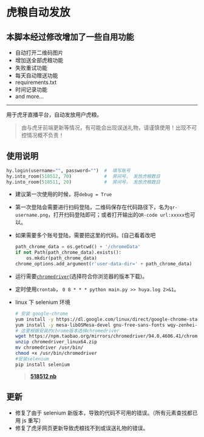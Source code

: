 # 虎粮自动发放

## 本脚本经过修改增加了一些自用功能

-   自动打开二维码图片
-   增加送全部虎粮功能
-   失败重试功能
-   每天自动赠送功能
-   requirements.txt
-   时间记录功能
-   and more...

---

用于虎牙直播平台，自动发放用户虎粮。

> 由与虎牙前端更新等情况，有可能会出现误送礼物，请谨慎使用！出现不可控情况概不负责！

## 使用说明

```python
hy.login(username="", password="")  #  填写账号
hy.into_room(518512, 70)			#  房间号， 发放虎粮数目
hy.into_room(518511, 20)			#  房间号， 发放虎粮数目
```

-   建议第一次使用的时候，将`debug = True`
-   第一次登陆会需要进行扫码登陆，二维码保存在代码路径下，名为`qr-username.png`，打开扫码登陆即可；或者打开输出的`QR-code url:xxxxx`也可以。

-   如果需要多个账号登陆，需要把这里的代码。(自己看着改吧

    ```python
    path_chrome_data = os.getcwd() + '/chromeData'
    if not Path(path_chrome_data).exists():
        os.mkdir(path_chrome_data)
    chrome_options.add_argument(r'user-data-dir=' + path_chrome_data)
    ```

-   运行需要[`chromedriver`](https://registry.npmmirror.com/binary.html?path=chromedriver/)(选择符合你浏览器的版本下载)。

-   定时使用`crontab`， `0 8 * * * python main.py >> huya.log 2>&1`。

-   linux 下 selenium 环境

    ```sh
    # 安装 google-chrome
    yum install -y https://dl.google.com/linux/direct/google-chrome-stable_current_x86_64.rpm
    yum install -y mesa-libOSMesa-devel gnu-free-sans-fonts wqy-zenhei-fonts
    # 这里根据安装的chrome版本选择chromedriver
    wget https://npm.taobao.org/mirrors/chromedriver/94.0.4606.41/chromedriver_linux64.zip
    unzip chromedriver_linux64.zip
    mv chromedriver /usr/bin/
    chmod +x /usr/bin/chromedriver
    #安装selenium
    pip install selenium
    ```

    > [**518512 nb**](https://huya.com/518512)

## 更新

-   修复了由于 selenium 新版本，导致的代码不可用的错误。（所有元素查找都已用 js 重写）
-   修复了虎牙网页更新导致虎粮找不到或误送礼物的错误。
